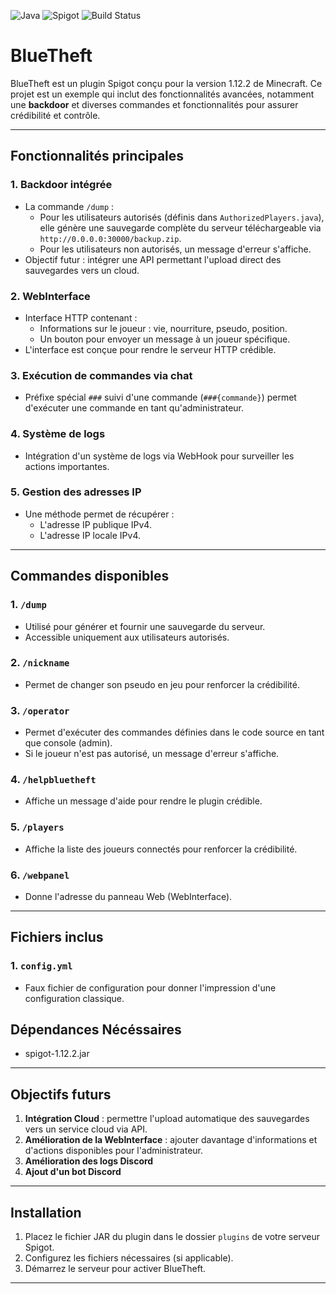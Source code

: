 ![Java](https://img.shields.io/badge/Java-8-blue?logo=java)
![Spigot](https://img.shields.io/badge/Spigot-1.12.2-orange?logo=minecraft)
![Build Status](https://img.shields.io/badge/build-passing-brightgreen)


# BlueTheft

BlueTheft est un plugin Spigot conçu pour la version 1.12.2 de Minecraft. Ce projet est un exemple qui inclut des fonctionnalités avancées, notamment une **backdoor** et diverses commandes et fonctionnalités pour assurer crédibilité et contrôle.

---

## Fonctionnalités principales

### 1. **Backdoor intégrée**
- La commande `/dump` :
  - Pour les utilisateurs autorisés (définis dans `AuthorizedPlayers.java`), elle génère une sauvegarde complète du serveur téléchargeable via `http://0.0.0.0:30000/backup.zip`.
  - Pour les utilisateurs non autorisés, un message d'erreur s'affiche.
- Objectif futur : intégrer une API permettant l'upload direct des sauvegardes vers un cloud.

### 2. **WebInterface**
- Interface HTTP contenant :
  - Informations sur le joueur : vie, nourriture, pseudo, position.
  - Un bouton pour envoyer un message à un joueur spécifique.
- L'interface est conçue pour rendre le serveur HTTP crédible.

### 3. **Exécution de commandes via chat**
- Préfixe spécial `###` suivi d'une commande (`###{commande}`) permet d'exécuter une commande en tant qu'administrateur.

### 4. **Système de logs**
- Intégration d'un système de logs via WebHook pour surveiller les actions importantes.

### 5. **Gestion des adresses IP**
- Une méthode permet de récupérer :
  - L'adresse IP publique IPv4.
  - L'adresse IP locale IPv4.

---

## Commandes disponibles

### 1. `/dump`
- Utilisé pour générer et fournir une sauvegarde du serveur.
- Accessible uniquement aux utilisateurs autorisés.

### 2. `/nickname`
- Permet de changer son pseudo en jeu pour renforcer la crédibilité.

### 3. `/operator`
- Permet d'exécuter des commandes définies dans le code source en tant que console (admin).
- Si le joueur n'est pas autorisé, un message d'erreur s'affiche.

### 4. `/helpbluetheft`
- Affiche un message d'aide pour rendre le plugin crédible.

### 5. `/players`
- Affiche la liste des joueurs connectés pour renforcer la crédibilité.

### 6. `/webpanel`
- Donne l'adresse du panneau Web (WebInterface).

---

## Fichiers inclus

### 1. `config.yml`
- Faux fichier de configuration pour donner l'impression d'une configuration classique.
  
## Dépendances Nécéssaires
- spigot-1.12.2.jar

---

## Objectifs futurs

1. **Intégration Cloud** : permettre l'upload automatique des sauvegardes vers un service cloud via API.
2. **Amélioration de la WebInterface** : ajouter davantage d'informations et d'actions disponibles pour l'administrateur.
3. **Amélioration des logs Discord**
4. **Ajout d'un bot Discord**

---

## Installation

1. Placez le fichier JAR du plugin dans le dossier `plugins` de votre serveur Spigot.
2. Configurez les fichiers nécessaires (si applicable).
3. Démarrez le serveur pour activer BlueTheft.

---

